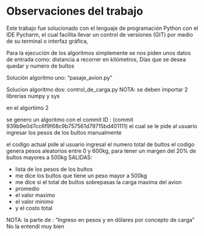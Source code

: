 
# Observaciones del trabajo 
 
Este trabajo fue solucionado con el lenguaje de programación Python  con el IDE Pycharm, el cual facilita llevar un control de versiones (GIT) por medio de su terminal o interfaz gráfica, 

Para la ejecución de los algoritmos simplemente se nos piden unos datos de entrada como: distancia a
 recorrer en kilómetros, Días que se desea quedar  y numero de bultos 
 
 Solución algoritmo uno: “pasaje_avion.py”

 Solucion algoritmo dos: control_de_carga.py
 NOTA: se deben importar 2 librerias numpy y sys
 
 en el algortimo 2
 
 se genero un algoritmo  con el commit ID : (commit 939b9e0d7cc6f9f68c9b757561d79715bd401111)
 el cual se le pide al usuario ingresar los pesos de los bultos manualmente
 
 el codigo actual pide al usuario ingresal el numero total de bultos
 el codigo genera pesos aleatorios entre 0 y 600kg, para tener un margen del 20% de bultos mayores a 500kg
 SALIDAS:
 * lista de los pesos de los bultos
 * me dice los bultos que tiene un peso mayor  a 500kg
 * me dice si el total de  bultos sobrepasas la carga maxima del avion 
 * promedio
 * el valor maximo
 * el valor minimo
 * y el costo total
 
 
 
 
 
 
NOTA: la parte de : “Ingreso en pesos y en dólares por concepto de carga”
 No la entendí muy bien 
